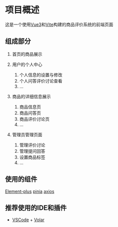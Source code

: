 # 项目概述

这是一个使用[Vue3](https://vuejs.org/)和[Vite](https://vitejs.dev/)构建的商品评价系统的前端页面

## 组成部分

1. 首页的商品展示

2. 用户的个人中心
    1. 个人信息的设置与修改
    2. 个人问答评价讨论查看
    3. ...

3. 商品的详细信息展示
    1. 商品信息页
    2. 商品问答页
    3. 商品评价讨论页
    4. ...

4. 管理员管理页面
    1. 管理评价讨论
    2. 管理提问回答
    3. 设置商品标签
    4. ...

## 使用的组件
[Element-plus](https://element-plus.org/en-US/)
[pinia](https://pinia.vuejs.org/)
[axios](https://axios-http.com/)

## 推荐使用的IDE和插件

- [VSCode](https://code.visualstudio.com/) + [Volar](https://marketplace.visualstudio.com/items?itemName=johnsoncodehk.volar)
